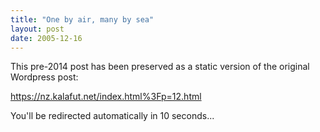 ```yaml
---
title: "One by air, many by sea"
layout: post
date: 2005-12-16
---
```


This pre-2014 post has been preserved as a static version of the original Wordpress post:

https://nz.kalafut.net/index.html%3Fp=12.html

You'll be redirected automatically in 10 seconds...

<head>
  <meta http-equiv="refresh" content="10;url=https://nz.kalafut.net/index.html%3Fp=12.html">
</head>

